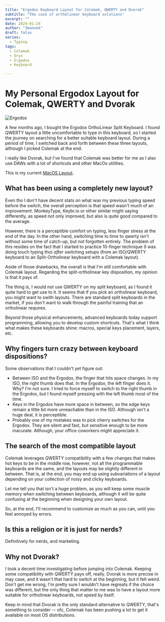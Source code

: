 ```yaml
---
title: "Ergodox Keyboard Layout for Colemak, QWERTY and Dvorak"
subtitle: "The case of ortholinear keyboard solutions"
excerpt: ""
date: 2024-01-24
author: "3manuek"
draft: false
series:
  - Typing
tags:
  - Colemak
  - Oryx
  - Ergodox
  - Keyboard

---
```


# My Personal Ergodox Layout for Colemak, QWERTY and Dvorak

![Ergodox](/images/posts/ergodox.png)

A few months ago, I bought the Ergodox OrthoLinear Split Keyboard. I found QWERTY layout a little uncomfortable to type in this keyboard, so I started the journey on searching for a better suitable keyboard layout. During a period of time, I switched back and forth between these three layouts, although I picked Colemak at the end.

I really like Dvorak, but I've found that Colemak was better for me as I also use DAWs with a lot of shortcuts and other MacOs utilities.

This is my current [MacOS Layout](https://configure.zsa.io/ergodox-ez/layouts/GLL7M/latest/0).

## What has been using a completely new layout?

Even tho I don't have decent stats on what was my previous typing speed before the switch, the overall perception is that speed wasn't much of an improvement. MonkeyType, Keybr.io or other similar might saying differently, as speed not only improved, but also is quite good compared to the average. 

However, there is a perceptible comfort on typing, less finger stress at the end of the day. In the other hand, switching time to time to qwerty isn't without some time of catch-up, but not forgotten entirely. The problem of this resides on the fact that I started to practice 10-finger technique (I was doing touch typing tho) _after_ switching setups (from an ISO/QWERTY keyboard to an Split-Ortholinear keyboard with a Colemak layout). 

Aside of those drawbacks, the overall is that I'm still comfortable with Colemak layout. Regarding the split-ortholinear key disposition, my opinion is that it pays of. 

The thing is, I would not use QWERTY on my split keyboard, as I found it quite hard to get use to it. It seems that if you pick an ortholinear keyboard, you might want to swith layouts. There are standard split keyboards in the market, if you don't want to walk through the painful training that an ortholinear requires.

Beyond those physical enhancements, advanced keyboards today support programming, allowing you to develop custom shortcuts. That's what I think what makes these keyboards shine: macros, special keys placement, layers, etc. 


## Why fingers turn crazy between keyboard dispositions?

Some observations that I couldn't yet figure out:

- Between ISO and the Ergodox, the finger that hits space changes. In my ISO, the right thumb does that. In the Ergodox, the left finger does it. Why? I'm not sure. I tried to force myself to switch to the right thumb in the Ergodox, but I found myself pressing with the left thumb most of the time.
- Keys in the Ergodox have more space in between, so the edge keys remain a little bit more unreachable than in the ISO. Although isn't a huge deal, it is perceptible.
- Probably one of my mistakes was to pick cherry switches for the Ergodox. They are silent and fast, but sensitive enough to be more inacurate. Although, your office coworkers might appreciate it. 


## The search of the most compatible layout

Colemak leverages QWERTY compatibility with a few changes that makes hot keys to be in the middle row, however, not all the programmable keyboards are the same, and the layouts may be slightly different in between. That is, at the end, you may end up using subvariations of a layout depending on your collection of noisy and clicky keyboards.

Let me tell you that isn't a huge problem, as you will keep some muscle memory when switching between keyboards, although it will be quite confusing at the beginning when designing your own layout.

So, at the end, I'll recommend to customize as much as you can, until you feel annoyed by errors. 

## Is this a religion or it is just for nerds?

Definitively for nerds, and marketing. 

## Why not Dvorak?

I took a decent time investigating before jumping into Colemak. Keeping some compatibility with QWERTY pays off, really. Dvorak is more precise in may case, and it wasn't that hard to switch at the beginning, but it felt weird. Don't get me wrong, I'm pretty sure I wouldn't have regreats if the choice was different, but the only thing that matter to me was to have a layout more suitable for ortholinear keyboards, not speed by itself.

Keep in mind that Dvorak is the only standard alternative to QWERTY, that's something to consider -- ofc, Colemak has been pushing a lot to get it available on most OS distributions.



